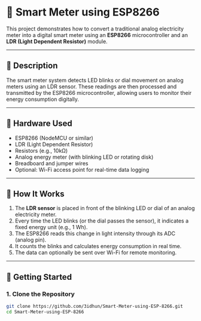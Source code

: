 # 🔌 Smart Meter using ESP8266

This project demonstrates how to convert a traditional analog electricity meter into a digital smart meter using an **ESP8266** microcontroller and an **LDR (Light Dependent Resistor)** module.

---

## 📘 Description   

The smart meter system detects LED blinks or dial movement on analog meters using an LDR sensor. These readings are then processed and transmitted by the ESP8266 microcontroller, allowing users to monitor their energy consumption digitally.

---

## 🔧 Hardware Used 

- ESP8266 (NodeMCU or similar)
- LDR (Light Dependent Resistor)
- Resistors (e.g., 10kΩ)
- Analog energy meter (with blinking LED or rotating disk)
- Breadboard and jumper wires
- Optional: Wi-Fi access point for real-time data logging

---

## 🧠 How It Works

1. The **LDR sensor** is placed in front of the blinking LED or dial of an analog electricity meter.
2. Every time the LED blinks (or the dial passes the sensor), it indicates a fixed energy unit (e.g., 1 Wh).
3. The ESP8266 reads this change in light intensity through its ADC (analog pin).
4. It counts the blinks and calculates energy consumption in real time.
5. The data can optionally be sent over Wi-Fi for remote monitoring.

---

## 🚀 Getting Started

### 1. Clone the Repository

```bash
git clone https://github.com/3idhun/Smart-Meter-using-ESP-8266.git
cd Smart-Meter-using-ESP-8266


